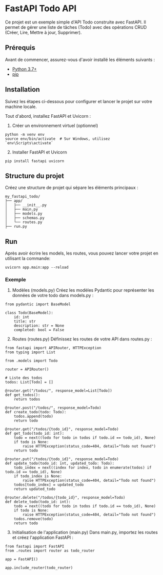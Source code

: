 # FastAPI Todo API

Ce projet est un exemple simple d'API Todo construite avec FastAPI. Il permet de gérer une liste de tâches (Todo) avec des opérations CRUD (Créer, Lire, Mettre à jour, Supprimer).

## Prérequis

Avant de commencer, assurez-vous d'avoir installé les éléments suivants :

- [Python 3.7+](https://www.python.org/downloads/)
- [pip](https://pip.pypa.io/en/stable/)

## Installation

Suivez les étapes ci-dessous pour configurer et lancer le projet sur votre machine locale.

Tout d'abord, installez FastAPI et Uvicorn :

1. Créer un environnement virtuel (optionnel)
```
python -m venv env
source env/bin/activate  # Sur Windows, utilisez `env\Scripts\activate`
```

2. Installer FastAPI et Uvicorn
```
pip install fastapi uvicorn
```

## Structure du projet
Créez une structure de projet qui sépare les éléments principaux :

```
my_fastapi_todo/
├── app/
│   ├── __init__.py
│   ├── main.py
│   ├── models.py
│   ├── schemas.py
│   └── routes.py
├── run.py
```

## Run
Après avoir écrire les models, les routes, vous pouvez lancer votre projet en utilisant la commande:

```
uvicorn app.main:app --reload
```

### Exemple
1. Modèles (models.py)
Créez les modèles Pydantic pour représenter les données de votre todo dans models.py :


```
from pydantic import BaseModel

class Todo(BaseModel):
    id: int
    title: str
    description: str = None
    completed: bool = False
```

2. Routes (routes.py)
Définissez les routes de votre API dans routes.py :

```
from fastapi import APIRouter, HTTPException
from typing import List

from .models import Todo

router = APIRouter()

# Liste des todos
todos: List[Todo] = []

@router.get("/todos/", response_model=List[Todo])
def get_todos():
    return todos

@router.post("/todos/", response_model=Todo)
def create_todo(todo: Todo):
    todos.append(todo)
    return todo

@router.get("/todos/{todo_id}", response_model=Todo)
def get_todo(todo_id: int):
    todo = next((todo for todo in todos if todo.id == todo_id), None)
    if todo is None:
        raise HTTPException(status_code=404, detail="Todo not found")
    return todo

@router.put("/todos/{todo_id}", response_model=Todo)
def update_todo(todo_id: int, updated_todo: Todo):
    todo_index = next((index for index, todo in enumerate(todos) if todo.id == todo_id), None)
    if todo_index is None:
        raise HTTPException(status_code=404, detail="Todo not found")
    todos[todo_index] = updated_todo
    return updated_todo

@router.delete("/todos/{todo_id}", response_model=Todo)
def delete_todo(todo_id: int):
    todo = next((todo for todo in todos if todo.id == todo_id), None)
    if todo is None:
        raise HTTPException(status_code=404, detail="Todo not found")
    todos.remove(todo)
    return todo
```

3. Initialisation de l'application (main.py)
Dans main.py, importez les routes et créez l'application FastAPI :

```
from fastapi import FastAPI
from .routes import router as todo_router

app = FastAPI()

app.include_router(todo_router)
```
